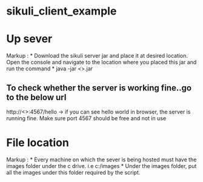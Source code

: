 # sikuli_client_example

# Up sever

Markup : * Download the sikuli server jar and place it at desired location. Open the console and navigate to the location where you placed this jar and run the command
         * java -jar <<name of the sikuli jar>>.jar
        

## To check whether the server is working fine..go to the below url

http://<<machine-ip>>:4567/hello -> if you can see hello world in browser, the server is running fine. Make sure port 4567 should be free and not in use

# File location

Markup : *  Every machine on which the sever is being hosted must have the images folder under the c drive. i.e c:/images
       * Under the images folder, put all the images under this folder required by the script.


